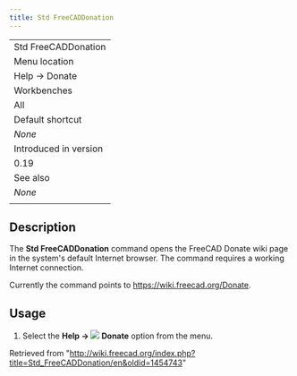 ```yaml
---
title: Std FreeCADDonation
---
```


|                       |
| --------------------- |
| Std FreeCADDonation   |
| Menu location         |
| Help → Donate         |
| Workbenches           |
| All                   |
| Default shortcut      |
| _None_                |
| Introduced in version |
| 0.19                  |
| See also              |
| _None_                |
|                       |

## Description

The **Std FreeCADDonation** command opens the FreeCAD Donate wiki page in the system's default Internet browser. The command requires a working Internet connection.

Currently the command points to <https://wiki.freecad.org/Donate>.

## Usage

1. Select the **Help → ![](/images/Std_FreeCADDonation.svg) Donate** option from the menu.

Retrieved from "<http://wiki.freecad.org/index.php?title=Std_FreeCADDonation/en&oldid=1454743>"

